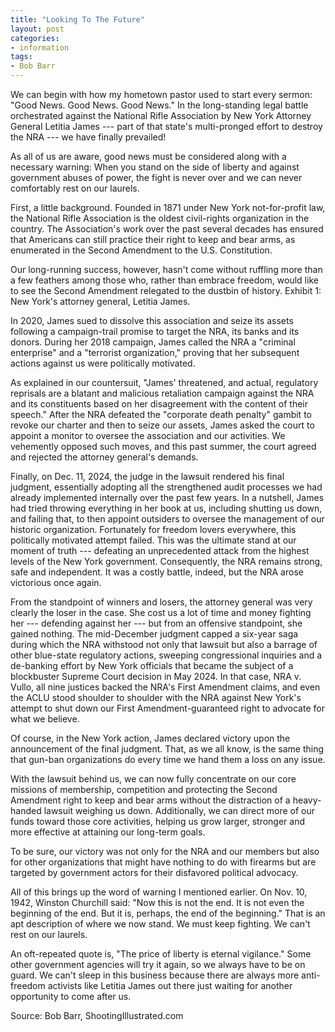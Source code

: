 ```yaml
---
title: "Looking To The Future"
layout: post
categories:
- information
tags: 
- Bob Barr
---
```


We can begin with how my hometown pastor used to start every sermon: "Good News. Good News. Good News." In the long-standing legal battle orchestrated against the National Rifle Association by New York Attorney General Letitia James --- part of that state's multi-pronged effort to destroy the NRA --- we have finally prevailed!

As all of us are aware, good news must be considered along with a necessary warning: When you stand on the side of liberty and against government abuses of power, the fight is never over and we can never comfortably rest on our laurels.

First, a little background. Founded in 1871 under New York not-for-profit law, the National Rifle Association is the oldest civil-rights organization in the country. The Association's work over the past several decades has ensured that Americans can still practice their right to keep and bear arms, as enumerated in the Second Amendment to the U.S. Constitution.

Our long-running success, however, hasn't come without ruffling more than a few feathers among those who, rather than embrace freedom, would like to see the Second Amendment relegated to the dustbin of history. Exhibit 1: New York's attorney general, Letitia James.

In 2020, James sued to dissolve this association and seize its assets following a campaign-trail promise to target the NRA, its banks and its donors. During her 2018 campaign, James called the NRA a "criminal enterprise" and a "terrorist organization," proving that her subsequent actions against us were politically motivated.

As explained in our countersuit, "James' threatened, and actual, regulatory reprisals are a blatant and malicious retaliation campaign against the NRA and its constituents based on her disagreement with the content of their speech." After the NRA defeated the "corporate death penalty" gambit to revoke our charter and then to seize our assets, James asked the court to appoint a monitor to oversee the association and our activities. We vehemently opposed such moves, and this past summer, the court agreed and rejected the attorney general's demands.

Finally, on Dec. 11, 2024, the judge in the lawsuit rendered his final judgment, essentially adopting all the strengthened audit processes we had already implemented internally over the past few years. In a nutshell, James had tried throwing everything in her book at us, including shutting us down, and failing that, to then appoint outsiders to oversee the management of our historic organization. Fortunately for freedom lovers everywhere, this politically motivated attempt failed. This was the ultimate stand at our moment of truth --- defeating an unprecedented attack from the highest levels of the New York government. Consequently, the NRA remains strong, safe and independent. It was a costly battle, indeed, but the NRA arose victorious once again.

From the standpoint of winners and losers, the attorney general was very clearly the loser in the case. She cost us a lot of time and money fighting her --- defending against her --- but from an offensive standpoint, she gained nothing. The mid-December judgment capped a six-year saga during which the NRA withstood not only that lawsuit but also a barrage of other blue-state regulatory actions, sweeping congressional inquiries and a de-banking effort by New York officials that became the subject of a blockbuster Supreme Court decision in May 2024. In that case, NRA v. Vullo, all nine justices backed the NRA's First Amendment claims, and even the ACLU stood shoulder to shoulder with the NRA against New York's attempt to shut down our First Amendment-guaranteed right to advocate for what we believe.

Of course, in the New York action, James declared victory upon the announcement of the final judgment. That, as we all know, is the same thing that gun-ban organizations do every time we hand them a loss on any issue.

With the lawsuit behind us, we can now fully concentrate on our core missions of membership, competition and protecting the Second Amendment right to keep and bear arms without the distraction of a heavy-handed lawsuit weighing us down. Additionally, we can direct more of our funds toward those core activities, helping us grow larger, stronger and more effective at attaining our long-term goals.

To be sure, our victory was not only for the NRA and our members but also for other organizations that might have nothing to do with firearms but are targeted by government actors for their disfavored political advocacy.

All of this brings up the word of warning I mentioned earlier. On Nov. 10, 1942, Winston Churchill said: "Now this is not the end. It is not even the beginning of the end. But it is, perhaps, the end of the beginning." That is an apt description of where we now stand. We must keep fighting. We can't rest on our laurels.

An oft-repeated quote is, "The price of liberty is eternal vigilance." Some other government agencies will try it again, so we always have to be on guard. We can't sleep in this business because there are always more anti-freedom activists like Letitia James out there just waiting for another opportunity to come after us.

Source: Bob Barr, ShootingIllustrated.com
